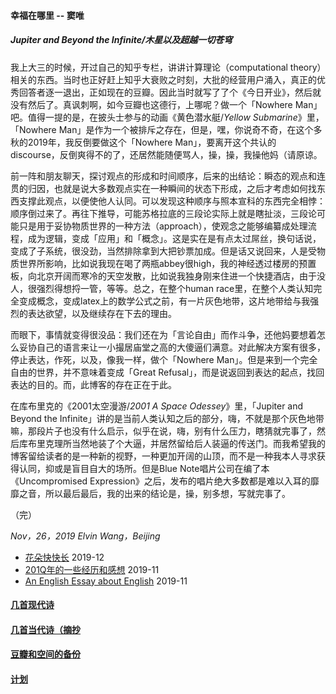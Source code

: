#### 幸福在哪里 -- 窦唯

##### Jupiter and Beyond the Infinite/木星以及超越一切苍穹

我上大三的时候，开过自己的知乎专栏，讲讲计算理论（computational theory）相关的东西。当时也正好赶上知乎大衰败之时刻，大批的经营用户涌入，真正的优秀回答者逐一退出，正如现在的豆瓣。因此当时就写了了个《今日开业》，然后就没有然后了。真讽刺啊，如今豆瓣也这德行，上哪呢？做一个「Nowhere Man」吧。值得一提的是，在披头士参与的动画《黄色潜水艇/*Yellow Submarine*》里，「Nowhere Man」是作为一个被排斥之存在，但是，嘿，你说奇不奇，在这个多秋的2019年，我反倒要做这个「Nowhere Man」，要离开这个共认的discourse，反倒爽得不的了，还居然能随便骂人，操，操，我操他妈（请原谅。

前一阵和朋友聊天，探讨观点的形成和时间顺序，后来的出结论：瞬态的观点和连贯的归因，也就是说大多数观点实在一种瞬间的状态下形成，之后才考虑如何找东西支撑此观点，以便使他人认同。可以发现这种顺序与照本宣科的东西完全相悖：顺序倒过来了。再往下推导，可能苏格拉底的三段论实际上就是瞎扯淡，三段论可能只是用于妥协物质世界的一种方法（approach），使观念之能够编纂成处理流程，成为逻辑，变成「应用」和「概念」。这是实在是有点太过屌丝，换句话说，变成了子系统，很没劲，当然排除拿到大把钞票加成。但是话又说回来，人是受物质世界所影响，比如说我现在喝了两瓶abbey很high，我的神经透过楼房的预置板，向北京开阔而寒冷的天空发散，比如说我独身刚来住进一个快捷酒店，由于没人，很强烈得想捋一管，等等。总之，在整个human race里，在整个人类认知完全变成概念，变成latex上的数学公式之前，有一片灰色地带，这片地带给与我强烈的表达欲望，以及继续存在下去的理由。

而眼下，事情就变得很没品：我们还在为「言论自由」而作斗争，还他妈要想着怎么妥协自己的语言来让一小撮居庙堂之高的大傻逼们满意。对此解决方案有很多，停止表达，作死，以及，像我一样，做个「Nowhere Man」。但是来到一个完全自由的世界，并不意味着变成「Great Refusal」，而是说返回到表达的起点，找回表达的目的。而，此博客的存在正在于此。

在库布里克的《2001太空漫游/*2001 A Space Odessey*》里，「Jupiter and Beyond the Infinite」讲的是当前人类认知之后的部分，嗨，不就是那个灰色地带嘛，那段片子也没有什么启示，似乎在说，嗨，别有什么压力，瞎猜就完事了，然后库布里克理所当然地装了个大逼，并居然留给后人装逼的传送门。而我希望我的博客留给读者的是一种新的视野，一种更加开阔的山顶，而不是一种我本人寻求获得认同，抑或是盲目自大的场所。但是Blue Note唱片公司在编了本《Uncompromised Expression》之后，发布的唱片绝大多数都是难以入耳的靡靡之音，所以最后最后，我的出来的结论是，操，别多想，写就完事了。

（完）

*Nov，26，2019 Elvin Wang，Beijing*

* [花朵快快长](posts/2019-12-21-none.md) 2019-12
* [201Q年的一些经历和感想](posts/2019-11-30-q.md) 2019-11
* [An English Essay about English](posts/2019-11-english.md) 2019-11

#### [几首现代诗](index_mverse.md)

#### [几首当代诗（摘抄](contemporary/intro.md)

#### [豆瓣和空间的备份](index_history.md)

#### [计划](posts/plan.md)

